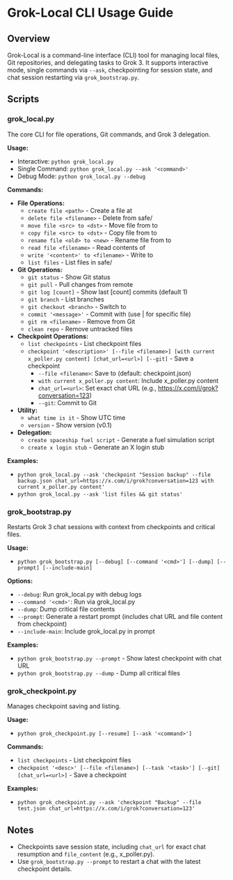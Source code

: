 # Grok-Local CLI Usage Guide

## Overview
Grok-Local is a command-line interface (CLI) tool for managing local files, Git repositories, and delegating tasks to Grok 3. It supports interactive mode, single commands via `--ask`, checkpointing for session state, and chat session restarting via `grok_bootstrap.py`.

## Scripts

### grok_local.py
The core CLI for file operations, Git commands, and Grok 3 delegation.

**Usage:**
- Interactive: `python grok_local.py`
- Single Command: `python grok_local.py --ask '<command>'`
- Debug Mode: `python grok_local.py --debug`

**Commands:**
- **File Operations:**
  - `create file <path>` - Create a file at <path>
  - `delete file <filename>` - Delete <filename> from safe/
  - `move file <src> to <dst>` - Move file from <src> to <dst>
  - `copy file <src> to <dst>` - Copy file from <src> to <dst>
  - `rename file <old> to <new>` - Rename file from <old> to <new>
  - `read file <filename>` - Read contents of <filename>
  - `write '<content>' to <filename>` - Write <content> to <filename>
  - `list files` - List files in safe/
- **Git Operations:**
  - `git status` - Show Git status
  - `git pull` - Pull changes from remote
  - `git log [count]` - Show last [count] commits (default 1)
  - `git branch` - List branches
  - `git checkout <branch>` - Switch to <branch>
  - `commit '<message>'` - Commit with <message> (use |<path> for specific file)
  - `git rm <filename>` - Remove <filename> from Git
  - `clean repo` - Remove untracked files
- **Checkpoint Operations:**
  - `list checkpoints` - List checkpoint files
  - `checkpoint '<description>' [--file <filename>] [with current x_poller.py content] [chat_url=<url>] [--git]` - Save a checkpoint
    - `--file <filename>`: Save to <filename> (default: checkpoint.json)
    - `with current x_poller.py content`: Include x_poller.py content
    - `chat_url=<url>`: Set exact chat URL (e.g., https://x.com/i/grok?conversation=123)
    - `--git`: Commit to Git
- **Utility:**
  - `what time is it` - Show UTC time
  - `version` - Show version (v0.1)
- **Delegation:**
  - `create spaceship fuel script` - Generate a fuel simulation script
  - `create x login stub` - Generate an X login stub

**Examples:**
- `python grok_local.py --ask 'checkpoint "Session backup" --file backup.json chat_url=https://x.com/i/grok?conversation=123 with current x_poller.py content'`
- `python grok_local.py --ask 'list files && git status'`

### grok_bootstrap.py
Restarts Grok 3 chat sessions with context from checkpoints and critical files.

**Usage:**
- `python grok_bootstrap.py [--debug] [--command '<cmd>'] [--dump] [--prompt] [--include-main]`

**Options:**
- `--debug`: Run grok_local.py with debug logs
- `--command '<cmd>'`: Run <cmd> via grok_local.py
- `--dump`: Dump critical file contents
- `--prompt`: Generate a restart prompt (includes chat URL and file content from checkpoint)
- `--include-main`: Include grok_local.py in prompt

**Examples:**
- `python grok_bootstrap.py --prompt` - Show latest checkpoint with chat URL
- `python grok_bootstrap.py --dump` - Dump all critical files

### grok_checkpoint.py
Manages checkpoint saving and listing.

**Usage:**
- `python grok_checkpoint.py [--resume] [--ask '<command>']`

**Commands:**
- `list checkpoints` - List checkpoint files
- `checkpoint '<desc>' [--file <filename>] [--task '<task>'] [--git] [chat_url=<url>]` - Save a checkpoint

**Examples:**
- `python grok_checkpoint.py --ask 'checkpoint "Backup" --file test.json chat_url=https://x.com/i/grok?conversation=123'`

## Notes
- Checkpoints save session state, including `chat_url` for exact chat resumption and `file_content` (e.g., x_poller.py).
- Use `grok_bootstrap.py --prompt` to restart a chat with the latest checkpoint details.

